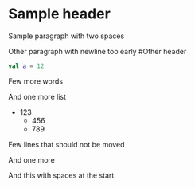 # Sample header

Sample paragraph with two spaces

Other paragraph with newline too early
#Other header

```kotlin
val a = 12
```

Few more words

And one more list

* 123
    * 456
    * 789

Few lines that should not be moved

And one more

And this with spaces at the start

